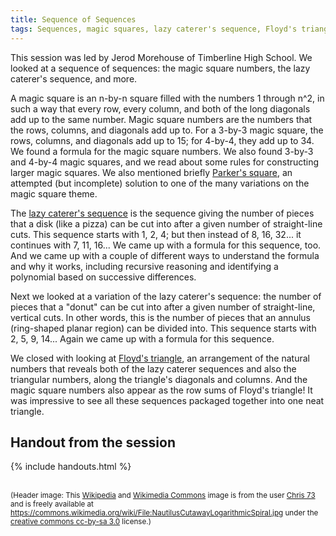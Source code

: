 ```yaml
---
title: Sequence of Sequences
tags: Sequences, magic squares, lazy caterer's sequence, Floyd's triangle
---
```


This session was led by Jerod Morehouse of Timberline High School.
We looked at a sequence of sequences:
the magic square numbers,
the lazy caterer's sequence,
and more.

A magic square is an n-by-n square filled with the numbers 1 through n^2,
in such a way that every row, every column, and both of the long diagonals add up to
the same number.
Magic square numbers are the numbers that the rows, columns, and diagonals add up to.
For a 3-by-3 magic square, the rows, columns, and diagonals add up to 15;
for 4-by-4, they add up to 34.
We found a formula for the magic square numbers.
We also found 3-by-3 and 4-by-4 magic squares,
and we read about some rules for constructing larger magic squares.
We also mentioned briefly
<a href="http://www.bradyharanblog.com/the-parker-square/">Parker's square</a>,
an attempted (but incomplete) solution to one of the many variations on the magic square theme.

The <a href="https://en.wikipedia.org/wiki/Lazy_caterer's_sequence">lazy caterer's sequence</a>
is the sequence giving the number of pieces that a disk
(like a pizza) can be cut into after a given number of straight-line cuts.
This sequence starts with 1, 2, 4; but then instead of 8, 16, 32... it continues with
7, 11, 16...
We came up with a formula for this sequence, too.
And we came up with a couple of different ways to understand the formula and why it works,
including recursive reasoning and identifying a polynomial based on successive differences.

Next we looked at a variation of the lazy caterer's sequence: the number of pieces
that a "donut" can be cut into after a given number of straight-line, vertical cuts.
In other words, this is the number of pieces that an annulus (ring-shaped planar region)
can be divided into.
This sequence starts with 2, 5, 9, 14...
Again we came up with a formula for this sequence.

We closed with looking at <a href="https://en.wikipedia.org/wiki/Floyd%27s_triangle">Floyd's triangle</a>,
an arrangement of the natural numbers that reveals both of the lazy caterer sequences
and also the triangular numbers, along the triangle's diagonals and columns.
And the magic square numbers also appear as the row sums of Floyd's triangle!
It was impressive to see all these sequences packaged together into one neat triangle.

## Handout from the session

{% include handouts.html %}

<br />

<small>
(Header image: This <a href="https://www.wikipedia.org/">Wikipedia</a>
and <a href="https://commons.wikimedia.org/">Wikimedia Commons</a> image is from the user
<a href="https://en.wikipedia.org/wiki/User:Chris_73">Chris 73</a> and is freely available at
<a href="https://commons.wikimedia.org/wiki/File:NautilusCutawayLogarithmicSpiral.jpg">https://commons.wikimedia.org/wiki/File:NautilusCutawayLogarithmicSpiral.jpg</a>
under the <a href="https://creativecommons.org/licenses/by-sa/3.0/">creative commons cc-by-sa 3.0</a> license.)
</small>
